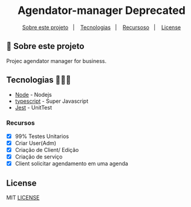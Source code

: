 <h1 align="center">Agendator-manager Deprecated</h1>

<p align="center">
  <a href="#about">Sobre este projeto</a>&nbsp;&nbsp;&nbsp;|&nbsp;&nbsp;&nbsp;
  <a href="#tecnologias">Tecnologias</a>&nbsp;&nbsp;&nbsp;|&nbsp;&nbsp;&nbsp;
  <a href="#recursos">Recursoso</a>&nbsp;&nbsp;&nbsp;|&nbsp;&nbsp;&nbsp;
  <a href="#license">License</a>
</p>

## :notebook: Sobre este projeto

<div id="about"></div>

Projec agendator manager for business.

## Tecnologias 🐱‍🏍🎂

<div id="tecnologias"></div>

- [Node](http://nodejs.org/) - Nodejs
- [typescript](https://www.typescriptlang.org/) - Super Javascript
- [Jest](https://jestjs.io/) - UnitTest

### Recursos

<div id="recursos"></div>

- [X] 99% Testes Unitarios
- [X] Criar User(Adm)
- [X] Criação de Client/ Edição
- [X] Criação de serviço
- [X] Client solicitar agendamento em uma agenda

## License

<div id="license"></div>

MIT [LICENSE](LICENSE.md)
